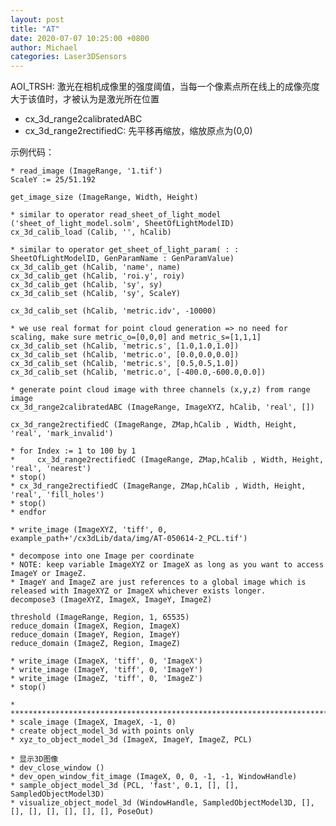 ```yaml
---
layout: post
title: "AT"
date: 2020-07-07 10:25:00 +0800
author: Michael
categories: Laser3DSensors
---
```


AOI_TRSH: 激光在相机成像里的强度阈值，当每一个像素点所在线上的成像亮度大于该值时，才被认为是激光所在位置

- cx_3d_range2calibratedABC
- cx_3d_range2rectifiedC: 先平移再缩放，缩放原点为(0,0)

示例代码：

	* read_image (ImageRange, '1.tif')
	ScaleY := 25/51.192
	
	get_image_size (ImageRange, Width, Height)
	
	* similar to operator read_sheet_of_light_model ('sheet_of_light_model.solm', SheetOfLightModelID)
	cx_3d_calib_load (Calib, '', hCalib)
	
	* similar to operator get_sheet_of_light_param( : : SheetOfLightModelID, GenParamName : GenParamValue)
	cx_3d_calib_get (hCalib, 'name', name)
	cx_3d_calib_get (hCalib, 'roi.y', roiy)
	cx_3d_calib_get (hCalib, 'sy', sy)
	cx_3d_calib_set (hCalib, 'sy', ScaleY)
	
	cx_3d_calib_set (hCalib, 'metric.idv', -10000)
	
	* we use real format for point cloud generation => no need for scaling, make sure metric_o=[0,0,0] and metric_s=[1,1,1]
	cx_3d_calib_set (hCalib, 'metric.s', [1.0,1.0,1.0])
	cx_3d_calib_set (hCalib, 'metric.o', [0.0,0.0,0.0])
	cx_3d_calib_set (hCalib, 'metric.s', [0.5,0.5,1.0])
	cx_3d_calib_set (hCalib, 'metric.o', [-400.0,-600.0,0.0])
	
	* generate point cloud image with three channels (x,y,z) from range image
	cx_3d_range2calibratedABC (ImageRange, ImageXYZ, hCalib, 'real', [])
	
	cx_3d_range2rectifiedC (ImageRange, ZMap,hCalib , Width, Height, 'real', 'mark_invalid')
	
	* for Index := 1 to 100 by 1
	*     cx_3d_range2rectifiedC (ImageRange, ZMap,hCalib , Width, Height, 'real', 'nearest')
	* stop()
	* cx_3d_range2rectifiedC (ImageRange, ZMap,hCalib , Width, Height, 'real', 'fill_holes')
	* stop()
	* endfor
	
	* write_image (ImageXYZ, 'tiff', 0, example_path+'/cx3dLib/data/img/AT-050614-2_PCL.tif')
	
	* decompose into one Image per coordinate
	* NOTE: keep variable ImageXYZ or ImageX as long as you want to access ImageY or ImageZ.
	* ImageY and ImageZ are just references to a global image which is released with ImageXYZ or ImageX whichever exists longer.
	decompose3 (ImageXYZ, ImageX, ImageY, ImageZ)
	
	threshold (ImageRange, Region, 1, 65535)
	reduce_domain (ImageX, Region, ImageX)
	reduce_domain (ImageY, Region, ImageY)
	reduce_domain (ImageZ, Region, ImageZ)
	
	* write_image (ImageX, 'tiff', 0, 'ImageX')
	* write_image (ImageY, 'tiff', 0, 'ImageY')
	* write_image (ImageZ, 'tiff', 0, 'ImageZ')
	* stop()
	
	* ********************************************************************************
	* scale_image (ImageX, ImageX, -1, 0)
	* create object_model_3d with points only
	* xyz_to_object_model_3d (ImageX, ImageY, ImageZ, PCL)
	
	* 显示3D图像
	* dev_close_window ()
	* dev_open_window_fit_image (ImageX, 0, 0, -1, -1, WindowHandle)
	* sample_object_model_3d (PCL, 'fast', 0.1, [], [], SampledObjectModel3D)
	* visualize_object_model_3d (WindowHandle, SampledObjectModel3D, [], [], [], [], [], [], [], PoseOut)